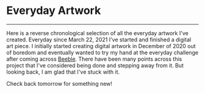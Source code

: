 # Everyday Artwork

***

Here is a reverse chronological selection of all the everyday artwork I've created. Everyday since March 22, 2021 I've started and finished a digital art piece. I initially started creating digital artwork in December of 2020 out of boredom and eventually wanted to try my hand at the everyday challenge after coming across [Beeble](https://www.beeple-crap.com/everydays). There have been many points across this project that I've considered being done and stepping away from it. But looking back, I am glad that I've stuck with it. 

Check back tomorrow for something new!
